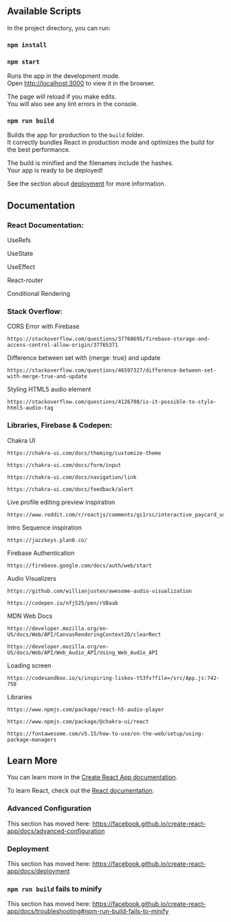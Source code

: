 
## Available Scripts

In the project directory, you can run:

### `npm install`

### `npm start`

Runs the app in the development mode.<br />
Open [http://localhost:3000](http://localhost:3000) to view it in the browser.

The page will reload if you make edits.<br />
You will also see any lint errors in the console.

### `npm run build`

Builds the app for production to the `build` folder.<br />
It correctly bundles React in production mode and optimizes the build for the best performance.

The build is minified and the filenames include the hashes.<br />
Your app is ready to be deployed!

See the section about [deployment](https://facebook.github.io/create-react-app/docs/deployment) for more information.

## Documentation

### React Documentation:

  UseRefs
  
  UseState
  
  UseEffect
  
  React-router
  
  Conditional Rendering

### Stack Overflow:

  CORS Error with Firebase
  
    https://stackoverflow.com/questions/37760695/firebase-storage-and-access-control-allow-origin/37765371
  
  Difference between set with {merge: true} and update
  
    https://stackoverflow.com/questions/46597327/difference-between-set-with-merge-true-and-update
  
  Styling HTML5 audio element
  
    https://stackoverflow.com/questions/4126708/is-it-possible-to-style-html5-audio-tag

### Libraries, Firebase & Codepen:
  
  Chakra UI
  
    https://chakra-ui.com/docs/theming/customize-theme
    
    https://chakra-ui.com/docs/form/input
    
    https://chakra-ui.com/docs/navigation/link
    
    https://chakra-ui.com/docs/feedback/alert
 
  Live profile editing preview inspiration
 
    https://www.reddit.com/r/reactjs/comments/gi1rsc/interactive_paycard_using_react_hooks/
    
  Intro Sequence inspiration
  
    https://jazzkeys.plan8.co/
  
  Firebase Authentication
  
    https://firebase.google.com/docs/auth/web/start
  
  Audio Visualizers
  
    https://github.com/willianjusten/awesome-audio-visualization
    
    https://codepen.io/nfj525/pen/rVBaab
    
  MDN Web Docs
  
    https://developer.mozilla.org/en-US/docs/Web/API/CanvasRenderingContext2D/clearRect
    
    https://developer.mozilla.org/en-US/docs/Web/API/Web_Audio_API/Using_Web_Audio_API
  
  Loading screen
  
    https://codesandbox.io/s/inspiring-liskov-t53fv?file=/src/App.js:742-750
    
  Libraries
  
    https://www.npmjs.com/package/react-h5-audio-player
    
    https://www.npmjs.com/package/@chakra-ui/react
    
    https://fontawesome.com/v5.15/how-to-use/on-the-web/setup/using-package-managers
    
  
## Learn More

You can learn more in the [Create React App documentation](https://facebook.github.io/create-react-app/docs/getting-started).

To learn React, check out the [React documentation](https://reactjs.org/).

### Advanced Configuration

This section has moved here: https://facebook.github.io/create-react-app/docs/advanced-configuration

### Deployment

This section has moved here: https://facebook.github.io/create-react-app/docs/deployment

### `npm run build` fails to minify

This section has moved here: https://facebook.github.io/create-react-app/docs/troubleshooting#npm-run-build-fails-to-minify
